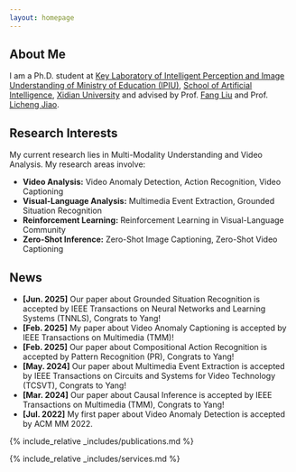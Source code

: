 ```yaml
---
layout: homepage
---
```


## About Me

I am a Ph.D. student at [Key Laboratory of Intelligent Perception and Image Understanding of Ministry of Education (IPIU)](https://ipiu.xidian.edu.cn/), [School of Artificial Intelligence](https://sai.xidian.edu.cn/), [Xidian University](https://www.xidian.edu.cn/) and advised by Prof. [Fang Liu](https://faculty.xidian.edu.cn/LF8/zh_CN/index.htm) and Prof. [Licheng Jiao](https://faculty.xidian.edu.cn/JLC/zh_CN/index.htm). 

## Research Interests 

My current research lies in Multi-Modality Understanding and Video Analysis. My research areas involve:

- **Video Analysis:** Video Anomaly Detection, Action Recognition, Video Captioning     
- **Visual-Language Analysis:** Multimedia Event Extraction, Grounded Situation Recognition   
- **Reinforcement Learning:** Reinforcement Learning in Visual-Language Community
- **Zero-Shot Inference:** Zero-Shot Image Captioning, Zero-Shot Video Captioning    


## News

- **[Jun. 2025]** Our paper about Grounded Situation Recognition is accepted by IEEE Transactions on Neural Networks and Learning Systems (TNNLS), Congrats to Yang!
- **[Feb. 2025]** My paper about Video Anomaly Captioning is accepted by IEEE Transactions on Multimedia (TMM)!
- **[Feb. 2025]** Our paper about Compositional Action Recognition is accepted by Pattern Recognition (PR), Congrats to Yang!
- **[May. 2024]** Our paper about Multimedia Event Extraction is accepted by IEEE Transactions on Circuits and Systems for Video Technology (TCSVT), Congrats to Yang!
- **[Mar. 2024]** Our paper about Causal Inference is accepted by IEEE Transactions on Multimedia (TMM), Congrats to Yang!
- **[Jul. 2022]** My first paper about Video Anomaly Detection is accepted by ACM MM 2022. 

{% include_relative _includes/publications.md %}

{% include_relative _includes/services.md %}
